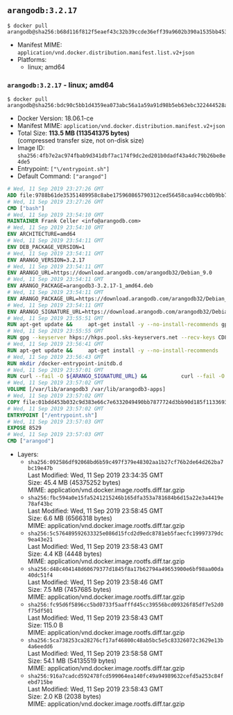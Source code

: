 ## `arangodb:3.2.17`

```console
$ docker pull arangodb@sha256:b68d116f812f5eaef43c32b39ccde36eff39a9602b390a1535bb45373d705463
```

-	Manifest MIME: `application/vnd.docker.distribution.manifest.list.v2+json`
-	Platforms:
	-	linux; amd64

### `arangodb:3.2.17` - linux; amd64

```console
$ docker pull arangodb@sha256:bdc90c5bb1d4359ea073abc56a1a59a91d98b5eb63ebc322444528a972e70cb5
```

-	Docker Version: 18.06.1-ce
-	Manifest MIME: `application/vnd.docker.distribution.manifest.v2+json`
-	Total Size: **113.5 MB (113541375 bytes)**  
	(compressed transfer size, not on-disk size)
-	Image ID: `sha256:4fb7e2ac974fbab9d341dbf7ac174f9dc2ed201b0dadf43a4dc79b26be8e4de5`
-	Entrypoint: `["\/entrypoint.sh"]`
-	Default Command: `["arangod"]`

```dockerfile
# Wed, 11 Sep 2019 23:27:26 GMT
ADD file:9788b61de35351489958c8abe175960865790312ced56458caa94ccb0b9bb757 in / 
# Wed, 11 Sep 2019 23:27:26 GMT
CMD ["bash"]
# Wed, 11 Sep 2019 23:54:10 GMT
MAINTAINER Frank Celler <info@arangodb.com>
# Wed, 11 Sep 2019 23:54:10 GMT
ENV ARCHITECTURE=amd64
# Wed, 11 Sep 2019 23:54:11 GMT
ENV DEB_PACKAGE_VERSION=1
# Wed, 11 Sep 2019 23:54:11 GMT
ENV ARANGO_VERSION=3.2.17
# Wed, 11 Sep 2019 23:54:11 GMT
ENV ARANGO_URL=https://download.arangodb.com/arangodb32/Debian_9.0
# Wed, 11 Sep 2019 23:54:11 GMT
ENV ARANGO_PACKAGE=arangodb3-3.2.17-1_amd64.deb
# Wed, 11 Sep 2019 23:54:11 GMT
ENV ARANGO_PACKAGE_URL=https://download.arangodb.com/arangodb32/Debian_9.0/amd64/arangodb3-3.2.17-1_amd64.deb
# Wed, 11 Sep 2019 23:54:11 GMT
ENV ARANGO_SIGNATURE_URL=https://download.arangodb.com/arangodb32/Debian_9.0/amd64/arangodb3-3.2.17-1_amd64.deb.asc
# Wed, 11 Sep 2019 23:55:51 GMT
RUN apt-get update &&     apt-get install -y --no-install-recommends gpg dirmngr     &&     rm -rf /var/lib/apt/lists/*
# Wed, 11 Sep 2019 23:55:55 GMT
RUN gpg --keyserver hkps://hkps.pool.sks-keyservers.net --recv-keys CD8CB0F1E0AD5B52E93F41E7EA93F5E56E751E9B
# Wed, 11 Sep 2019 23:56:41 GMT
RUN apt-get update &&     apt-get install -y --no-install-recommends         libjemalloc1         ca-certificates         pwgen         curl         numactl     &&     rm -rf /var/lib/apt/lists/*
# Wed, 11 Sep 2019 23:56:43 GMT
RUN mkdir /docker-entrypoint-initdb.d
# Wed, 11 Sep 2019 23:57:01 GMT
RUN curl --fail -O ${ARANGO_SIGNATURE_URL} &&           curl --fail -O ${ARANGO_PACKAGE_URL} &&             gpg --verify ${ARANGO_PACKAGE}.asc &&     (echo arangodb3 arangodb3/password password test | debconf-set-selections) &&     (echo arangodb3 arangodb3/password_again password test | debconf-set-selections) &&     DEBIAN_FRONTEND="noninteractive" dpkg -i ${ARANGO_PACKAGE} &&     rm -rf /var/lib/arangodb3/* &&     sed -ri         -e 's!127\.0\.0\.1!0.0.0.0!g'         -e 's!^(file\s*=).*!\1 -!'         -e 's!^\s*uid\s*=.*!!'         /etc/arangodb3/arangod.conf     && chgrp 0 /var/lib/arangodb3 /var/lib/arangodb3-apps     && chmod 775 /var/lib/arangodb3 /var/lib/arangodb3-apps     &&     rm -f ${ARANGO_PACKAGE}*
# Wed, 11 Sep 2019 23:57:02 GMT
VOLUME [/var/lib/arangodb3 /var/lib/arangodb3-apps]
# Wed, 11 Sep 2019 23:57:02 GMT
COPY file:01bdd453b032c9d383e66c7e6332049490bb7877724d3bb90d185f11336934d2 in /entrypoint.sh 
# Wed, 11 Sep 2019 23:57:02 GMT
ENTRYPOINT ["/entrypoint.sh"]
# Wed, 11 Sep 2019 23:57:03 GMT
EXPOSE 8529
# Wed, 11 Sep 2019 23:57:03 GMT
CMD ["arangod"]
```

-	Layers:
	-	`sha256:092586df92068bd6b59c497f379e48302aa1b27cf76b2de64d262ba7bc19e47b`  
		Last Modified: Wed, 11 Sep 2019 23:34:35 GMT  
		Size: 45.4 MB (45375252 bytes)  
		MIME: application/vnd.docker.image.rootfs.diff.tar.gzip
	-	`sha256:fbc594a0e15fa5241215246b165dfa353a781684b6d15a22e3a4419e78af43bc`  
		Last Modified: Wed, 11 Sep 2019 23:58:45 GMT  
		Size: 6.6 MB (6566318 bytes)  
		MIME: application/vnd.docker.image.rootfs.diff.tar.gzip
	-	`sha256:5c576489592633325e086d15fcd2d9edc8781eb5faecfc19997379dc9ea43e21`  
		Last Modified: Wed, 11 Sep 2019 23:58:43 GMT  
		Size: 4.4 KB (4448 bytes)  
		MIME: application/vnd.docker.image.rootfs.diff.tar.gzip
	-	`sha256:d48c404148d60679377d1845f8a17b62794a49653900e6bf98aa00da40dc51f4`  
		Last Modified: Wed, 11 Sep 2019 23:58:46 GMT  
		Size: 7.5 MB (7457685 bytes)  
		MIME: application/vnd.docker.image.rootfs.diff.tar.gzip
	-	`sha256:fc95d6f5896cc5bd0733f5aafffd45cc39556bcd09326f85df7e52d0f75df501`  
		Last Modified: Wed, 11 Sep 2019 23:58:43 GMT  
		Size: 115.0 B  
		MIME: application/vnd.docker.image.rootfs.diff.tar.gzip
	-	`sha256:5ca738253ca28276cf17af46800c48ab5bc5e5c83326072c3629e13b4a6eedd6`  
		Last Modified: Wed, 11 Sep 2019 23:58:58 GMT  
		Size: 54.1 MB (54135519 bytes)  
		MIME: application/vnd.docker.image.rootfs.diff.tar.gzip
	-	`sha256:916a7cadcd592478fcd599064ea140fc49a94989632cefd5a253c84febd715be`  
		Last Modified: Wed, 11 Sep 2019 23:58:43 GMT  
		Size: 2.0 KB (2038 bytes)  
		MIME: application/vnd.docker.image.rootfs.diff.tar.gzip
